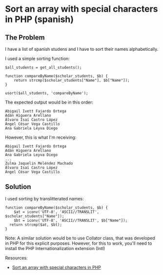 # Sort an array with special characters in PHP (spanish)

## The Problem

I have a list of spanish studens and I have to sort their names alphabetically.

I used a simple sorting function:

```
$all_students = get_all_students();

function compareByName($scholar_students, $b) {
	return strcmp($scholar_students["Name"], $b["Name"]);
}

usort($all_students, 'compareByName');
```

The expected output would be in this order:

```
Abigail Ivett Fajardo Ortega
Adán Higuera Arellano
Álvaro Isaí Castro López
Ángel César Vega Castillo
Ana Gabriela Leyva Diego
```

However, this is what I'm receiving:

```
Abigail Ivett Fajardo Ortega
Adán Higuera Arellano
Ana Gabriela Leyva Diego
...
Zulma Jaquelin Meléndez Machado
Álvaro Isaí Castro López
Ángel César Vega Castillo
```

## Solution

I used sorting by translitterated names:

```
function compareByName($scholar_students, $b) {
	$at = iconv('UTF-8', 'ASCII//TRANSLIT', $scholar_students["Name"]);
	$bt = iconv('UTF-8', 'ASCII//TRANSLIT', $b["Name"]);
  return strcmp($at, $bt);
}
```

Note: A similar solution would be to use Collator class, that was developed in PHP for this explicit purposes. 
However, for this to work, you'll need to install the PHP Internationalization extension (Intl)

Resources:
 - [Sort an array with special characters in PHP](https://stackoverflow.com/questions/10649473/sort-an-array-with-special-characters-in-php)
